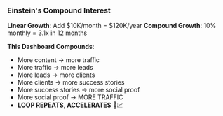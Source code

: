 ### Einstein's Compound Interest
**Linear Growth**: Add $10K/month = $120K/year
**Compound Growth**: 10% monthly = 3.1x in 12 months

**This Dashboard Compounds**:
- More content → more traffic
- More traffic → more leads
- More leads → more clients
- More clients → more success stories
- More success stories → more social proof
- More social proof → MORE TRAFFIC
- **LOOP REPEATS, ACCELERATES** 🔄📈
